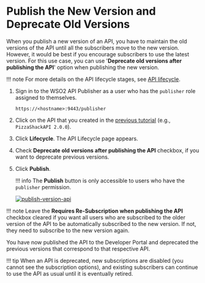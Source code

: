 # Publish the New Version and Deprecate Old Versions

When you publish a new version of an API, you have to maintain the old versions of the API until all the subscribers move to the new version. However, it would be best if you encourage subscribers to use the latest version. For this use case, you can use '**Deprecate old versions after publishing the API**' option when publishing the new version.

!!! note
    For more details on the API lifecycle stages, see [API lifecycle]({{base_path}}/design/lifecycle-management/api-lifecycle/).


1.  Sign in to the WSO2 API Publisher as a user who has the `publisher` role assigned to themselves.

     `https://<hostname>:9443/publisher`

2.  Click on the API that you created in the [previous tutorial]({{base_path}}/design/api-versioning/create-a-new-api-version/) (e.g., `PizzaShackAPI 2.0.0`).

3.  Click **Lifecycle**. The API Lifecycle page appears.

4.  Check **Deprecate old versions after publishing the API** checkbox, if you want to deprecate previous versions. 

5. Click **Publish**.

    !!! info
        The **Publish** button is only accessible to users who have the `publisher` permission.

     [![publish-version-api]({{base_path}}/assets/img/learn/publish-version-api.png)]({{base_path}}/assets/img/learn/publish-version-api.png)
        
!!! note
    Leave the **Requires Re-Subscription when publishing the API** checkbox cleared if you want all users who are subscribed to the older version of the API to be automatically subscribed to the new version. If not, they need to subscribe to the new version again.

You have now published the API to the Developer Portal and deprecated the previous versions that correspond to that respective API.

!!! tip
    When an API is deprecated, new subscriptions are disabled (you cannot see the subscription options), and existing subscribers can continue to use the API as usual until it is eventually retired.


